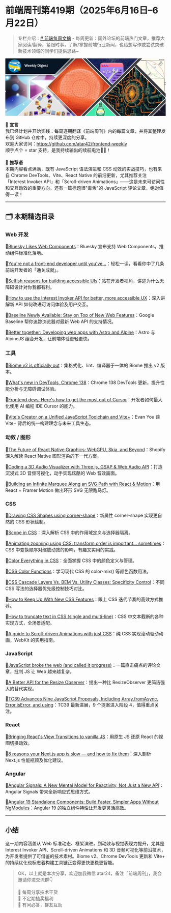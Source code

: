# 前端周刊第419期（2025年6月16日–6月22日）

> 专栏介绍：[# 前端每周文摘](https://juejin.cn/column/7207444169357410362 "https://juejin.cn/column/7207444169357410362") - 每周更新：国外论坛的前端热门文章，推荐大家阅读/翻译，紧跟时事，了解/掌握前端行业新闻，也给想写作或尝试突破新技术领域的同学们提供思路~

![image.webp](https://raw.githubusercontent.com/tuaran/frontend-weekly-digest-cn/master/img/419.webp)

📢 **宣言**  
我已经计划并开始实践：每周逐期翻译《前端周刊》内的每篇文章，并将其整理发布到 GitHub 仓库中，持续更深度的分享。  
欢迎大家访问：https://github.com/atar42/frontend-weekly  
顺手点个 ⭐ star 支持，是我持续输出的续航电池🔋✨！

💬 **推荐语**  
本期内容看点满满，既有 JavaScript 语法演进和 CSS 动效的实战技巧，也有来自 Chrome DevTools、Vite、React Native 的前沿更新，尤其推荐关注「Interest Invoker API」和「Scroll-driven Animations」——这是未来可访问性和交互动效的重要方向。还有一篇标题很"毒舌"的 JavaScript 评论文章，绝对值得一读！

---

## 🗂 本期精选目录

### Web 开发

🔹[Bluesky Likes Web Components](https://blog.blueskyweb.xyz/posts/2025-06-19-web-components/)：Bluesky 宣布支持 Web Components，推动组件标准化落地。

🔹[You're not a front-end developer until you've…](https://www.tempertemper.net/blog/youre-not-a-front-end-developer-until-youve)：轻松一读，看看你中了几条前端开发者的「通关成就」。

🔹[Selfish reasons for building accessible UIs](https://www.tempertemper.net/blog/selfish-reasons-for-building-accessible-uis)：站在开发者视角，讲述为什么无障碍设计对你我都有利。

🔹[How to use the Interest Invoker API for better, more accessible UX](https://web.dev/interest-invoker-api/)：深入讲解新 API 如何改进可访问体验及用户交互。

🔹[Baseline Newly Available: Stay on Top of New Web Features](https://web.dev/baseline/)：Google Baseline 帮你追踪浏览器对最新 Web API 的支持情况。

🔹[Better together: Developing web apps with Astro and Alpine](https://blog.logrocket.com/developing-web-apps-astro-alpine/)：Astro 与 AlpineJS 组合开发，让前端体验更轻更快。

### 工具

🔹[Biome v2 is officially out](https://biomejs.dev/blog/announcing-biome-v2/)：集格式化、lint、编译器于一体的 Biome 推出 v2 版本。

🔹[What's new in DevTools, Chrome 138](https://developer.chrome.com/blog/new-in-devtools-138/)：Chrome 138 DevTools 更新，提升性能分析与无障碍调试体验。

🔹[Frontend devs: Here's how to get the most out of Cursor](https://blog.logrocket.com/frontend-devs-get-most-out-cursor/)：开发者如何最大化使用 AI 编程 IDE Cursor 的能力。

🔹[Vite's Creator on a Unified JavaScript Toolchain and Vite+](https://thenewstack.io/vites-creator-on-a-unified-javascript-toolchain-and-vite/)：Evan You 谈 Vite+ 背后的统一构建理念与未来工具生态。

### 动效 / 图形

🔹[The Future of React Native Graphics: WebGPU, Skia, and Beyond](https://shopify.engineering/future-react-native-graphics-webgpu-skia)：Shopify 深入解读 React Native 图形渲染的下一代方案。

🔹[Coding a 3D Audio Visualizer with Three.js, GSAP & Web Audio API](https://tympanus.net/codrops/2025/06/17/coding-a-3d-audio-visualizer-with-three-js-gsap-web-audio-api/)：打造沉浸式 3D 音频可视化，动手实现炫酷的 Web 音效画面。

🔹[Building an Infinite Marquee Along an SVG Path with React & Motion](https://tympanus.net/codrops/2025/06/16/building-an-infinite-marquee-along-an-svg-path-with-react-motion/)：用 React + Framer Motion 做出环形 SVG 无限跑马灯。

### CSS

🔹[Drawing CSS Shapes using corner-shape](https://css-tricks.com/drawing-css-shapes-using-corner-shape/)：新属性 corner-shape 实现更自然的 CSS 形状绘制。

🔹[Scope in CSS](https://web.dev/css-scope/)：深入解析 CSS 中的作用域定义与选择器隔离。

🔹[Animating zooming using CSS: transform order is important… sometimes](https://css-tricks.com/animating-zooming-using-css-transform-order-is-important-sometimes/)：CSS 中变换顺序对缩放动效的影响，有趣又实用的实践。

🔹[Color Everything in CSS](https://web.dev/learn/css/color/)：全面掌握 CSS 中的颜色定义与管理。

🔹[CSS Color Functions](https://web.dev/learn/css/color-functions/)：学习现代 CSS 的 color-mix() 等颜色函数用法。

🔹[CSS Cascade Layers Vs. BEM Vs. Utility Classes: Specificity Control](https://www.smashingmagazine.com/2025/06/css-cascade-layers-bem-utility-classes-specificity-control/)：不同 CSS 写法的选择器优先级控制技巧对比。

🔹[How to Keep Up With New CSS Features](https://www.smashingmagazine.com/2025/06/how-to-keep-up-with-new-css-features/)：跟上 CSS 迭代节奏的高效方式推荐。

🔹[How to truncate text in CSS (single and multi-line)](https://css-tricks.com/how-to-truncate-text-in-css/)：CSS 中文本截断的各种实现方式，全场景适配。

🔹[A guide to Scroll-driven Animations with just CSS](https://webkit.org/blog/13851/scroll-driven-animations/)：纯 CSS 实现滚动驱动动画，WebKit 的实用指南。

### JavaScript

🔹[JavaScript broke the web (and called it progress)](https://www.tempertemper.net/blog/javascript-broke-the-web-and-called-it-progress)：一篇直击痛点的评论文章，批判 JS 让 Web 越来越复杂。

🔹[A Better API for the Resize Observer](https://web.dev/better-resize-observer-api/)：提出一种比 ResizeObserver 更简洁强大的替代实现。

🔹[TC39 Advances Nine JavaScript Proposals, Including Array.fromAsync, Error.isError, and using](https://tc39.es/proposals/)：TC39 最新进展，9 个提案进入阶段 4，值得重点关注。

### React

🔹[Bringing React's View Transitions to vanilla JS](https://blog.logrocket.com/bringing-react-view-transitions-vanilla-js/)：用原生 JS 还原 React 的视图切换动效。

🔹[8 reasons your Next.js app is slow — and how to fix them](https://blog.logrocket.com/8-reasons-next-js-app-slow-how-to-fix/)：深入剖析 Next.js 性能瓶颈及优化建议。

### Angular

🔹[Angular Signals: A New Mental Model for Reactivity, Not Just a New API](https://blog.logrocket.com/angular-signals-mental-model-reactivity/)：Angular Signals 带来全新响应式思维方式。

🔹[Angular 19 Standalone Components: Build Faster, Simpler Apps Without NgModules](https://blog.logrocket.com/angular-19-standalone-components/)：Angular 19 的独立组件特性让开发更灵活高效。

---

## 小结

这一期内容涵盖从 Web 标准动态、框架演进，到动效与视觉表现力提升，尤其是 Interest Invoker API、Scroll-driven Animations 和 3D 音频可视化等前沿技术，为开发者提供了可借鉴的技术素材。Biome v2、Chrome DevTools 更新和 Vite+ 的持续优化也标志着构建工具链正变得更快更稳更智能。

> OK，以上就是本次分享，欢迎加我微信 atar24，备注「前端周刊」，我会邀请你进交流群👇
> 
> 🚀 每周分享技术干货  
> 🎁 不定期抽奖福利  
> 💬 有问必答，群友互助 